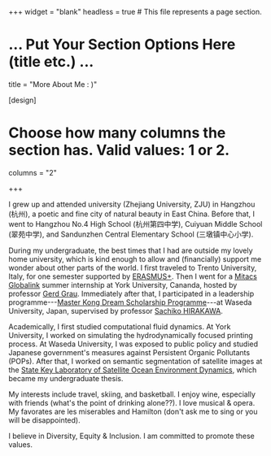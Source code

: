 +++
widget = "blank"
headless = true  # This file represents a page section.

# ... Put Your Section Options Here (title etc.) ...

title = "More About Me : )"

[design]
  # Choose how many columns the section has. Valid values: 1 or 2.
  columns = "2"

+++

I grew up and attended university (Zhejiang University, ZJU) in Hangzhou (杭州), a poetic and fine city of natural beauty in East China. Before that, I went to Hangzhou No.4 High School (杭州第四中学), Cuiyuan Middle School (翠苑中学), and Sandunzhen Central Elementary School (三墩镇中心小学).

During my undergraduate, the best times that I had are outside my lovely home university, which is kind enough to allow and (financially) support me wonder about other parts of the world. I first traveled to Trento University, Italy, for one semester supported by [ERASMUS+](https://ec.europa.eu/programmes/erasmus-plus/opportunities/individuals/students/studying-abroad_en). Then I went for a [Mitacs Globalink](https://www.mitacs.ca/en/programs/globalink) summer internship at York University, Cananda, hosted by professor [Gerd Grau](http://eecs.lassonde.yorku.ca/faculty/gerd-grau/). Immediately after that, I participated in a leadership programme---[Master Kong Dream Scholarship Programme](https://www.waseda.jp/inst/cie/en/to-waseda/masterkong)---at Waseda University, Japan, supervised by professor [Sachiko HIRAKAWA](https://www.waseda.jp/prj-wiccs/english/member/4346).

Academically, I first studied computational fluid dynamics. At York University, I worked on simulating the hydrodynamically focused printing process. At Waseda University, I was exposed to public policy and studied Japanese government's measures against Persistent Organic Pollutants (POPs). After that, I worked on semantic segmentation of satellite images at the [State Key Laboratory of Satellite Ocean Environment Dynamics](http://www.sio.org.cn/english/redir.php?catalog_id=82193), which became my undergraduate thesis.

My interests include travel, skiing, and basketball. I enjoy wine, especially with friends (what's the point of drinking alone??). I love musical & opera. My favorates are les miserables and Hamilton (don't ask me to sing or you will be disappointed).

I believe in Diversity, Equity & Inclusion. I am committed to promote these values.
